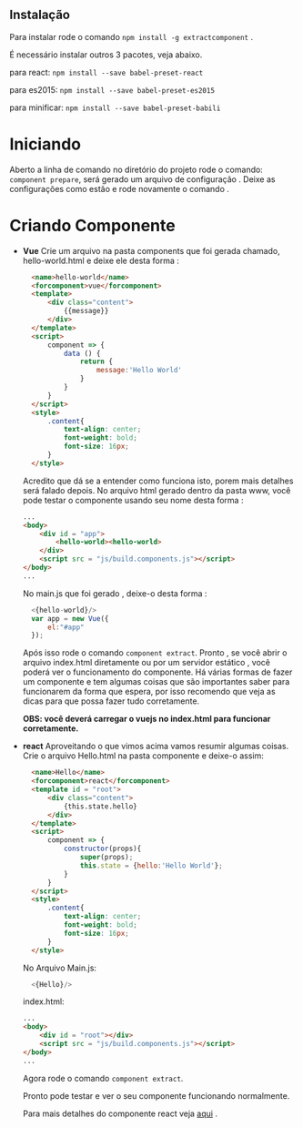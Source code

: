 ## Instalação

  Para instalar rode o comando `npm install -g extractcomponent` .

  É necessário instalar outros 3 pacotes, veja abaixo.

  para react:     `npm install --save babel-preset-react`

  para es2015:    `npm install --save babel-preset-es2015`

  para minificar: `npm install --save babel-preset-babili`

# Iniciando
  Aberto a linha de comando no diretório do projeto rode o comando: `component prepare`, será gerado um arquivo de configuração .
  Deixe as configurações como estão e rode novamente o comando .

# Criando Componente
  * __Vue__
    Crie um arquivo na pasta components que foi gerada chamado, hello-world.html e deixe ele desta forma :
    ```html
      <name>hello-world</name>
      <forcomponent>vue</forcomponent>
      <template>
          <div class="content">
              {{message}}
          </div>
      </template>
      <script>
          component => {
              data () {
                  return {
                      message:'Hello World'
                  }
              }
          }
      </script>
      <style>
          .content{
              text-align: center;
              font-weight: bold;
              font-size: 16px;
          }
      </style>
    ```
    Acredito que dá se a entender como funciona isto, porem mais detalhes será falado depois.
    No arquivo html gerado dentro da pasta www, você pode testar o componente usando seu nome desta forma :
    ```html
    ...
    <body>
        <div id = "app">
            <hello-world><hello-world>
        </div>
        <script src = "js/build.components.js"></script>
    </body>
    ...
    ```
    No main.js que foi gerado , deixe-o desta forma :
    ```js
      <{hello-world}/>
      var app = new Vue({
          el:"#app"
      });
    ```
    Após isso rode o comando `component extract`.
    Pronto , se você abrir o arquivo index.html diretamente ou por um servidor estático , você poderá ver o funcionamento do componente.
    Há várias formas de fazer um componente e tem algumas coisas que são importantes saber para funcionarem da forma que espera, por isso recomendo que veja as dicas para que possa fazer tudo corretamente.

    __OBS: você deverá carregar o vuejs no index.html para funcionar corretamente.__

  * __react__
    Aproveitando o que vimos acima vamos resumir algumas coisas.
    Crie o arquivo Hello.html na pasta componente e deixe-o assim:
    ```html
      <name>Hello</name>
      <forcomponent>react</forcomponent>
      <template id = "root">
          <div class="content">
              {this.state.hello}
          </div>
      </template>
      <script>          
          component => {
              constructor(props){
                  super(props);
                  this.state = {hello:'Hello World'};
              }          
          }
      </script>
      <style>
          .content{
              text-align: center;
              font-weight: bold;
              font-size: 16px;
          }
      </style>
    ```
    No Arquivo Main.js:
    ```js
      <{Hello}/>
    ```
    index.html:
    ```html
    ...
    <body>
        <div id = "root"></div>
        <script src = "js/build.components.js"></script>
    </body>
    ...
    ```
    Agora rode o comando `component extract`.

    Pronto pode testar e ver o seu componente funcionando normalmente.

    Para mais detalhes do componente react veja [aqui](https://github.com/isrmic/extractcomponent/blob/master/WriteReact.md) .
